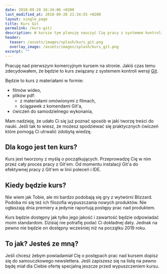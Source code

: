 ```yaml
---
date: 2018-09-28 16:34:06 +0200
last_modified_at: 2018-09-28 21:34:55 +0200
layout: single_page
title: Kurs Git
permalink: /kurs-git/
description: W kursie tym planuję nauczyć Cię pracy z systemem kontroli wersji Git. Kurs przeznaczony będzie dla początkujących, którzy nie pracowali wcześniej z żadnym systemem kontroli wersji albo nie pracowali z Git'em.
header:
  teaser: /assets/images/splash/kurs_git.png
  overlay_image: /assets/images/splash/kurs_git.png
excerpt: ""
---
```


Pracuję nad pierwszym komercyjnym kursem na stronie. Jakiś czas temu zdecydowałem, że będzie to kurs związany z systemem kontroli wersji [Git](https://git-scm.org).

Będzie to kurs z materiałami w formie:

* filmów wideo,
* plików pdf:
  * z materiałami omówionymi z filmach,
  * ściągawek z komendami Git'a,
* ćwiczeń do samodzielnego wykonania,

Mam nadzieję, że udało Ci się już poznać sposób w jaki tworzę treści do nauki. Jeśli tak to wiesz, że możesz spodziewać się praktycznych ćwiczeń które pomogą Ci utrwalić zdobytą wiedzę.

## Dla kogo jest ten kurs?

Kurs jest tworzony z myślą o początkujących. Przeprowadzę Cię w nim przez cały proces pracy z Git'em. Od momentu instalacji Git'a do efektywnej pracy z Git'em w linii poleceń i IDE.

## Kiedy będzie kurs?

Nie wiem jak Tobie, ale mi bardzo podobają się gry z wytwórni Blizzard. Podoba mi się też ich filozofia wypuszczania nowych produktów. Nie ogłaszają dnia premiery a jedynie raportują postępy prac nad produktem.

Kurs będzie dostępny jak tylko jego jakość i zawartość będzie odpowiadać moim standardom. Dzisiaj nie potrafię podać Ci dokładnej daty. Jednak na pewno nie będzie on dostępny wcześniej niż na początku 2019 roku.

## To jak? Jesteś ze mną?

Jeśli chcesz żebym powiadamiał Cię o postępach prac nad kursem dopisz się do samouczkowego newslettera. Jeśli zapiszesz się na listę na pewno będę miał dla Ciebie ofertę specjalną jeszcze przed wypuszczeniem kursu.

<div class="notice--success text-center">
    <script type="text/javascript" src="https://static.mailerlite.com/data/webforms/1056656/o2g2b2.js?v6"></script>
</div>
